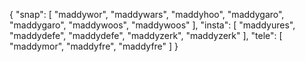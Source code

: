 {
  "snap": [
    "maddywor",
    "maddywars",
    "maddyhoo",
    "maddygaro",
    "maddygaro",
    "maddywoos",
    "maddywoos"
  ],
  "insta": [
    "maddyures",
    "maddydefe",
    "maddydefe",
    "maddyzerk",
    "maddyzerk"
  ],
  "tele": [
    "maddymor",
    "maddyfre",
    "maddyfre"
  ]
}
